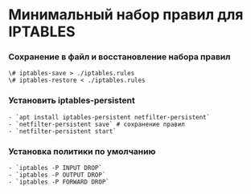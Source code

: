# Минимальный набор правил для IPTABLES

### Сохранение в файл и восстановление набора правил
	\# iptables-save > ./iptables.rules
	\# iptables-restore < ./iptables.rules

### Установить iptables-persistent
	- `apt install iptables-persistent netfilter-persistent`
	- `netfilter-persistent save` # сохранение правил
	- `netfilter-persistent start`

### Установка политики по умолчанию
	- `iptables -P INPUT DROP`
	- `iptables -P OUTPUT DROP`
	- `iptables -P FORWARD DROP`
